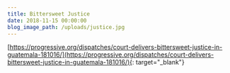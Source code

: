 ```yaml
---
title: Bittersweet Justice
date: 2018-11-15 00:00:00
blog_image_path: /uploads/justice.jpg
---
```


[https://progressive.org/dispatches/court-delivers-bittersweet-justice-in-guatemala-181016/](https://progressive.org/dispatches/court-delivers-bittersweet-justice-in-guatemala-181016/){: target="_blank"}